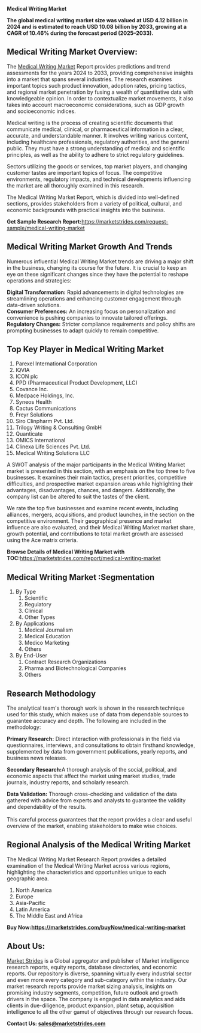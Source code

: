 <p><strong>Medical Writing Market</strong></p>
<p><strong>The global medical writing market size was valued at USD 4.12 billion in 2024 and is estimated to reach USD 10.08 billion by 2033, growing at a CAGR of 10.46% during the forecast period (2025&ndash;2033).</strong></p>
<h2>Medical Writing Market Overview:</h2>
<p>The <a href="https://marketstrides.com/report/medical-writing-market">Medical Writing Market</a> Report provides predictions and trend assessments for the years 2024 to 2033, providing comprehensive insights into a market that spans several industries. The research examines important topics such product innovation, adoption rates, pricing tactics, and regional market penetration by fusing a wealth of quantitative data with knowledgeable opinion. In order to contextualize market movements, it also takes into account macroeconomic considerations, such as GDP growth and socioeconomic indices.</p>
<p>Medical writing is the process of creating scientific documents that communicate medical, clinical, or pharmaceutical information in a clear, accurate, and understandable manner. It involves writing various content, including healthcare professionals, regulatory authorities, and the general public. They must have a strong understanding of medical and scientific principles, as well as the ability to adhere to strict regulatory guidelines.</p>
<p>Sectors utilizing the goods or services, top market players, and changing customer tastes are important topics of focus. The competitive environments, regulatory impacts, and technical developments influencing the market are all thoroughly examined in this research.</p>
<p>The Medical Writing Market Report, which is divided into well-defined sections, provides stakeholders from a variety of political, cultural, and economic backgrounds with practical insights into the business.</p>
<p><strong>Get Sample Research Report:</strong><a href="https://marketstrides.com/request-sample/medical-writing-market">https://marketstrides.com/request-sample/medical-writing-market</a></p>
<h2>Medical Writing Market Growth And Trends</h2>
<p>Numerous influential Medical Writing Market trends are driving a major shift in the business, changing its course for the future. It is crucial to keep an eye on these significant changes since they have the potential to reshape operations and strategies:</p>
<p><strong>Digital Transformation:</strong> Rapid advancements in digital technologies are streamlining operations and enhancing customer engagement through data-driven solutions.<br /><strong>Consumer Preferences:</strong> An increasing focus on personalization and convenience is pushing companies to innovate tailored offerings.<br /><strong>Regulatory Changes:</strong> Stricter compliance requirements and policy shifts are prompting businesses to adapt quickly to remain competitive.</p>
<h2>Top Key Player in Medical Writing Market</h2>
<ol>
<li>Parexel International Corporation</li>
<li>IQVIA</li>
<li>ICON plc</li>
<li>PPD (Pharmaceutical Product Development, LLC)</li>
<li>Covance Inc.</li>
<li>Medpace Holdings, Inc.</li>
<li>Syneos Health</li>
<li>Cactus Communications</li>
<li>Freyr Solutions</li>
<li>Siro Clinpharm Pvt. Ltd.</li>
<li>Trilogy Writing &amp; Consulting GmbH</li>
<li>Quanticate</li>
<li>OMICS International</li>
<li>Clinexa Life Sciences Pvt. Ltd.</li>
<li>Medical Writing Solutions LLC</li>
</ol>
<p>A SWOT analysis of the major participants in the Medical Writing Market market is presented in this section, with an emphasis on the top three to five businesses. It examines their main tactics, present priorities, competitive difficulties, and prospective market expansion areas while highlighting their advantages, disadvantages, chances, and dangers. Additionally, the company list can be altered to suit the tastes of the client.</p>
<p>We rate the top five businesses and examine recent events, including alliances, mergers, acquisitions, and product launches, in the section on the competitive environment. Their geographical presence and market influence are also evaluated, and their Medical Writing Market market share, growth potential, and contributions to total market growth are assessed using the Ace matrix criteria.</p>
<p><strong>Browse Details of Medical Writing Market with TOC:</strong><a href="https://marketstrides.com/report/medical-writing-market">https://marketstrides.com/report/medical-writing-market</a></p>
<h2>Medical Writing Market :Segmentation</h2>
<ol>
<li>By Type
<ol>
<li>Scientific</li>
<li>Regulatory</li>
<li>Clinical</li>
<li>Other Types</li>
</ol>
</li>
<li>By Applications &nbsp;
<ol>
<li>Medical Journalism</li>
<li>Medical Education</li>
<li>Medico Marketing</li>
<li>Others</li>
</ol>
</li>
<li>By End-User
<ol>
<li>Contract Research Organizations</li>
<li>Pharma and Biotechnological Companies</li>
<li>Others</li>
</ol>
</li>
</ol>
<h2>Research Methodology</h2>
<p>The analytical team's thorough work is shown in the research technique used for this study, which makes use of data from dependable sources to guarantee accuracy and depth. The following are included in the methodology:</p>
<p><strong>Primary Research:</strong> Direct interaction with professionals in the field via questionnaires, interviews, and consultations to obtain firsthand knowledge, supplemented by data from government publications, yearly reports, and business news releases.</p>
<p><strong>Secondary Research:</strong>A&nbsp;thorough analysis of the social, political, and economic aspects that affect the market using market studies, trade journals, industry reports, and scholarly research.</p>
<p><strong>Data Validation:</strong>&nbsp;Thorough cross-checking and validation of the data gathered with advice from experts and analysts to guarantee the validity and dependability of the results. <br /><br />This careful process guarantees that the report provides a clear and useful overview of the market, enabling stakeholders to make wise choices.</p>
<h2>Regional Analysis of the Medical Writing Market</h2>
<p>The Medical Writing Market Research Report provides a detailed examination of the Medical Writing Market across various regions, highlighting the characteristics and opportunities unique to each geographic area.</p>
<ol>
<li>North America</li>
<li>Europe</li>
<li>Asia-Pacific</li>
<li>Latin America</li>
<li>The Middle East and Africa</li>
</ol>
<p><strong>Buy Now:<a href="https://marketstrides.com/buyNow/medical-writing-market?price=single_price">https://marketstrides.com/buyNow/medical-writing-market</a></strong></p>
<h2>About Us:</h2>
<p><a href="https://marketstrides.com/">Market Strides</a> is a Global aggregator and publisher of Market intelligence research reports, equity reports, database directories, and economic reports. Our repository is diverse, spanning virtually every industrial sector and even more every category and sub-category within the industry. Our market research reports provide market sizing analysis, insights on promising industry segments, competition, future outlook and growth drivers in the space. The company is engaged in data analytics and aids clients in due-diligence, product expansion, plant setup, acquisition intelligence to all the other gamut of objectives through our research focus.</p>
<p><strong>Contact Us: <a href="mailto:sales@marketstrides.com">sales@marketstrides.com</a></strong></p>
